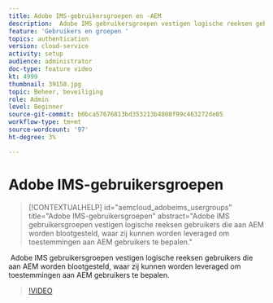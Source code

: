 ```yaml
---
title: Adobe IMS-gebruikersgroepen en -AEM
description:  Adobe IMS gebruikersgroepen vestigen logische reeksen gebruikers die aan AEM worden blootgesteld, waar zij kunnen worden leveraged om toestemmingen aan AEM gebruikers te bepalen.
feature: 'Gebruikers en groepen '
topics: authentication
version: cloud-service
activity: setup
audience: administrator
doc-type: feature video
kt: 4999
thumbnail: 39150.jpg
topic: Beheer, beveiliging
role: Admin
level: Beginner
source-git-commit: b0bca57676813bd353213b4808f99c463272de85
workflow-type: tm+mt
source-wordcount: '97'
ht-degree: 3%

---
```



# Adobe IMS-gebruikersgroepen

>[!CONTEXTUALHELP]
>id="aemcloud_adobeims_usergroups"
>title="Adobe IMS-gebruikersgroepen"
>abstract="Adobe IMS gebruikersgroepen vestigen logische reeksen gebruikers die aan AEM worden blootgesteld, waar zij kunnen worden leveraged om toestemmingen aan AEM gebruikers te bepalen."

 Adobe IMS gebruikersgroepen vestigen logische reeksen gebruikers die aan AEM worden blootgesteld, waar zij kunnen worden leveraged om toestemmingen aan AEM gebruikers te bepalen.

>[!VIDEO](https://video.tv.adobe.com/v/39150/?quality=12&learn=on)

